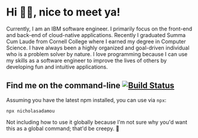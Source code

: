 # Hi 👋🏼, nice to meet ya!

Currently, I am an IBM software engineer. I primarily focus on the front-end and back-end of cloud-native applications. Recently I graduated Summa Cum Laude from Cornell College where I earned my degree in Computer Science. I have always been a highly organized and goal-driven individual who is a problem solver by nature. I love programming because I can use my skills as a software engineer to improve the lives of others by developing fun and intuitive applications.

## Find me on the command-line [![Build Status](https://travis-ci.org/nicholasadamou/nicholasadamou.svg?branch=master)](https://travis-ci.org/nicholasadamou/nicholasadamou)

Assuming you have the latest npm installed, you can use via `npx`:

```
npx nicholasadamou
```

Not including how to use it globally because I'm not sure why you'd want this as a global command; that'd be creepy. 🤨
